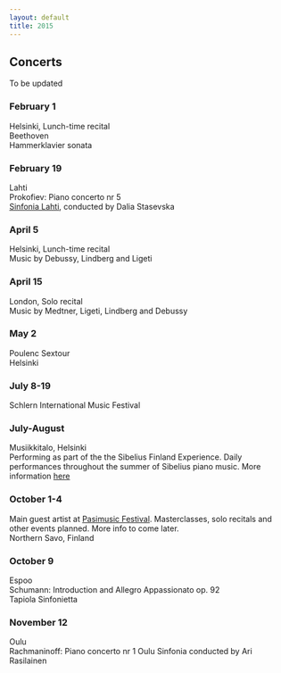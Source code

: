 ```yaml
---
layout: default
title: 2015
---
```



## Concerts   
  
To be updated  

  
### February 1  
Helsinki, Lunch-time recital  
Beethoven  
Hammerklavier sonata


### February 19
Lahti   
Prokofiev: Piano concerto nr 5   
[Sinfonia Lahti](http://www.sinfonialahti.fi/konsertit/konserttikalenteri/kevat15/fi_FI/kevat2015helmikuu/), conducted by Dalia Stasevska   
    
    
### April 5  
Helsinki, Lunch-time recital  
Music by Debussy, Lindberg and Ligeti  

    
### April 15  
London, Solo recital  
Music by Medtner, Ligeti, Lindberg and Debussy  


### May 2   
  Poulenc Sextour   
  Helsinki  
  

### July 8-19  
Schlern International Music Festival  
  
  
### July-August  
Musiikkitalo, Helsinki   
Performing as part of the the Sibelius Finland Experience. Daily performances throughout the summer of Sibelius piano music. More information [here](http://www.stopover.fi/)
  
   
### October 1-4   
Main guest artist at [Pasimusic Festival](http://www.pasimusic.com/). Masterclasses, solo recitals and other events planned. More info to come later.       
Northern Savo, Finland   

### October 9   
Espoo  
Schumann: Introduction and Allegro Appassionato op. 92  
Tapiola Sinfonietta  
  
  
### November 12  
Oulu  
Rachmaninoff: Piano concerto nr 1 
Oulu Sinfonia conducted by Ari Rasilainen



